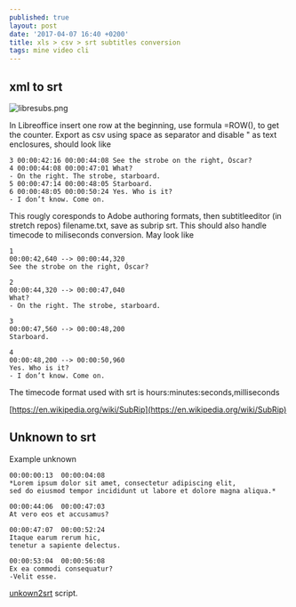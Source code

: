 ```yaml
---
published: true
layout: post
date: '2017-04-07 16:40 +0200'
title: xls > csv > srt subtitles conversion
tags: mine video cli
---
```

## xml to srt

![libresubs.png]({{site.baseurl}}/media/libresubs.png)

In Libreoffice insert one row at the beginning, use formula =ROW(), to get the counter. Export as csv using space as separator and disable " as text enclosures, should look like

    3 00:00:42:16 00:00:44:08 See the strobe on the right, Óscar?
    4 00:00:44:08 00:00:47:01 What?
    - On the right. The strobe, starboard.
    5 00:00:47:14 00:00:48:05 Starboard.
    6 00:00:48:05 00:00:50:24 Yes. Who is it?
    - I don’t know. Come on.
    
This rougly coresponds to Adobe authoring formats, then subtitleeditor (in stretch repos) filename.txt, save as subrip srt. This should also handle timecode to miliseconds conversion. May look like

    1
    00:00:42,640 --> 00:00:44,320
    See the strobe on the right, Óscar?

    2
    00:00:44,320 --> 00:00:47,040
    What?
    - On the right. The strobe, starboard.

    3
    00:00:47,560 --> 00:00:48,200
    Starboard.

    4
    00:00:48,200 --> 00:00:50,960
    Yes. Who is it?
    - I don’t know. Come on.

The timecode format used with srt is hours:minutes:seconds,milliseconds

[https://en.wikipedia.org/wiki/SubRip](https://en.wikipedia.org/wiki/SubRip)

## Unknown to srt

Example unknown

    00:00:00:13  00:00:04:08
    *Lorem ipsum dolor sit amet, consectetur adipiscing elit, 
    sed do eiusmod tempor incididunt ut labore et dolore magna aliqua.*

    00:00:44:06  00:00:47:03
    At vero eos et accusamus?

    00:00:47:07  00:00:52:24
    Itaque earum rerum hic,
    tenetur a sapiente delectus.

    00:00:53:04  00:00:56:08
    Ex ea commodi consequatur? 
    -Velit esse.

[unkown2srt](https://raw.githubusercontent.com/brontosaurusrex/bucentaur/master/.experiments/bin/unknown2srt) script.

